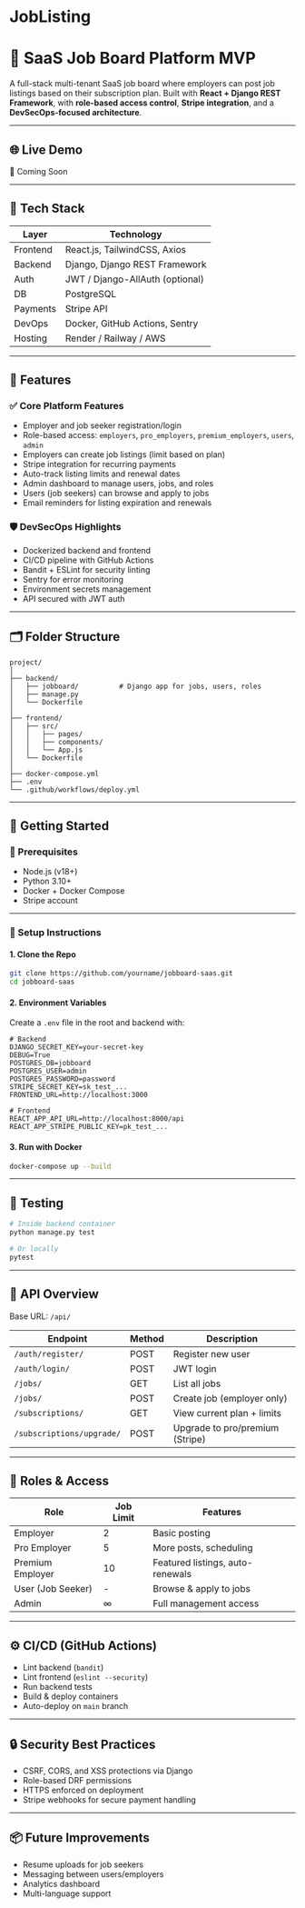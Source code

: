 # JobListing

# 💼 SaaS Job Board Platform MVP

A full-stack multi-tenant SaaS job board where employers can post job listings based on their subscription plan. Built with **React + Django REST Framework**, with **role-based access control**, **Stripe integration**, and a **DevSecOps-focused architecture**.

---

## 🌐 Live Demo

🚧 Coming Soon

---

## 🧱 Tech Stack

| Layer    | Technology                      |
| -------- | ------------------------------- |
| Frontend | React.js, TailwindCSS, Axios    |
| Backend  | Django, Django REST Framework   |
| Auth     | JWT / Django-AllAuth (optional) |
| DB       | PostgreSQL                      |
| Payments | Stripe API                      |
| DevOps   | Docker, GitHub Actions, Sentry  |
| Hosting  | Render / Railway / AWS          |

---

## 🔑 Features

### ✅ Core Platform Features

* Employer and job seeker registration/login
* Role-based access: `employers`, `pro_employers`, `premium_employers`, `users`, `admin`
* Employers can create job listings (limit based on plan)
* Stripe integration for recurring payments
* Auto-track listing limits and renewal dates
* Admin dashboard to manage users, jobs, and roles
* Users (job seekers) can browse and apply to jobs
* Email reminders for listing expiration and renewals

### 🛡 DevSecOps Highlights

* Dockerized backend and frontend
* CI/CD pipeline with GitHub Actions
* Bandit + ESLint for security linting
* Sentry for error monitoring
* Environment secrets management
* API secured with JWT auth

---

## 🗂 Folder Structure

```
project/
│
├── backend/
│   ├── jobboard/          # Django app for jobs, users, roles
│   ├── manage.py
│   └── Dockerfile
│
├── frontend/
│   ├── src/
│   │   ├── pages/
│   │   ├── components/
│   │   └── App.js
│   └── Dockerfile
│
├── docker-compose.yml
├── .env
└── .github/workflows/deploy.yml
```

---

## 🚀 Getting Started

### 🔧 Prerequisites

* Node.js (v18+)
* Python 3.10+
* Docker + Docker Compose
* Stripe account

---

### 🔄 Setup Instructions

#### 1. Clone the Repo

```bash
git clone https://github.com/yourname/jobboard-saas.git
cd jobboard-saas
```

#### 2. Environment Variables

Create a `.env` file in the root and backend with:

```env
# Backend
DJANGO_SECRET_KEY=your-secret-key
DEBUG=True
POSTGRES_DB=jobboard
POSTGRES_USER=admin
POSTGRES_PASSWORD=password
STRIPE_SECRET_KEY=sk_test_...
FRONTEND_URL=http://localhost:3000

# Frontend
REACT_APP_API_URL=http://localhost:8000/api
REACT_APP_STRIPE_PUBLIC_KEY=pk_test_...
```

#### 3. Run with Docker

```bash
docker-compose up --build
```

---

## 🥪 Testing

```bash
# Inside backend container
python manage.py test

# Or locally
pytest
```

---

## 📄 API Overview

Base URL: `/api/`

| Endpoint                  | Method | Description                     |
| ------------------------- | ------ | ------------------------------- |
| `/auth/register/`         | POST   | Register new user               |
| `/auth/login/`            | POST   | JWT login                       |
| `/jobs/`                  | GET    | List all jobs                   |
| `/jobs/`                  | POST   | Create job (employer only)      |
| `/subscriptions/`         | GET    | View current plan + limits      |
| `/subscriptions/upgrade/` | POST   | Upgrade to pro/premium (Stripe) |

---

## 👮 Roles & Access

| Role              | Job Limit | Features                         |
| ----------------- | --------- | -------------------------------- |
| Employer          | 2         | Basic posting                    |
| Pro Employer      | 5         | More posts, scheduling           |
| Premium Employer  | 10        | Featured listings, auto-renewals |
| User (Job Seeker) | -         | Browse & apply to jobs           |
| Admin             | ∞         | Full management access           |

---

## ⚙️ CI/CD (GitHub Actions)

* Lint backend (`bandit`)
* Lint frontend (`eslint --security`)
* Run backend tests
* Build & deploy containers
* Auto-deploy on `main` branch

---

## 🔒 Security Best Practices

* CSRF, CORS, and XSS protections via Django
* Role-based DRF permissions
* HTTPS enforced on deployment
* Stripe webhooks for secure payment handling

---

## 📦 Future Improvements

* Resume uploads for job seekers
* Messaging between users/employers
* Analytics dashboard
* Multi-language support



